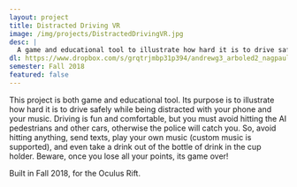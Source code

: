 ```yaml
---
layout: project
title: Distracted Driving VR
image: /img/projects/DistractedDrivingVR.jpg
desc: |
  A game and educational tool to illustrate how hard it is to drive safely while being distracted with your phone and your music
dl: https://www.dropbox.com/s/grqtrjmbp31p394/andrewg3_arboled2_nagpaul2_ncueto2_safoan2_final.rar?dl=0
semester: Fall 2018
featured: false
---
```

This project is both game and educational tool. Its purpose is to illustrate how hard it is to drive safely while being distracted with your phone and your music. Driving is fun and comfortable, but you must avoid hitting the AI pedestrians and other cars, otherwise the police will catch you. So, avoid hitting anything, send texts, play your own music (custom music is supported), and even take a drink out of the bottle of drink in the cup holder. Beware, once you lose all your points, its game over!

Built in Fall 2018, for the Oculus Rift.